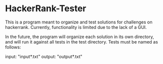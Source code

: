 # HackerRank-Tester
This is a program meant to organize and test solutions for challenges on hackerrank. Currently, functionality is limited due to the lack of a GUI.

In the future, the program will organize each solution in its own directory, and will run it against all tests in the test directory. Tests must be named as follows:

input: "input\*.txt"
output: "output\*.txt"
